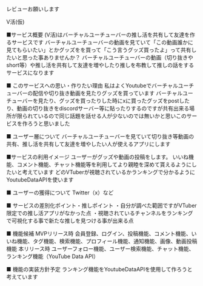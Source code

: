 レビューお願いします

V活(仮)

■サービス概要
(V活)はバーチャルユーチューバーの推し活を共有して友達を作るサービスです
バーチャルユーチューバーの動画を見ていて「この動画誰かに見てもらいたい」とかグッズをを買って「こう言うグッズ買ったよ」って共有したいと思った事ありませんか？
バーチャルユーチューバーの動画（切り抜きやshort等）や推し活を共有して友達を増やしたり推しを布教して推しの話をするサービスになります

■ このサービスへの思い・作りたい理由
私はよくYoutubeでバーチャルユーチューバーの配信や切り抜き動画を見たりグッズを買っています
バーチャルユーチューバーを見たり、グッズを買ったりした時にxに買ったグッズをpostしたり、動画の切り抜きをdiscordサーバー等に貼ったりするのですが共有出来る場所が限られているので同じ話題を話せる人が少ないのでは無いかと思いこのサービスを作ろうと思いました

■ ユーザー層について
バーチャルユーチューバーを見ていて切り抜き等動画の共有、推し活を共有して友達を増やしたい人が使えるアプリにします

■サービスの利用イメージ
ユーザーがグッズや動画の投稿をします。
いいね機能、コメント機能、チャット機能等を利用してより親睦を深めて貰えるようにしたいと考えています
どのVTuberが視聴されているかランキングで分かるようにYoutubeDataAPIを使います

■ ユーザーの獲得について
Twitter（x）など

■ サービスの差別化ポイント・推しポイント
・自分が調べた範囲ですがVTuber限定での推し活アプリがなかった点
・視聴されているチャンネルをランキングで可視化する事で新たな推しを見つける事が出来る点

■ 機能候補
MVPリリース時
会員登録、ログイン、投稿機能、コメント機能、いいね機能、タグ機能、検索機能、プロフィール機能、通知機能、画像、動画投稿機能
本リリース時
ユーザーフォロー機能、ユーザー検索機能、チャット機能、ランキング機能（YouTube Data API）

■ 機能の実装方針予定
ランキング機能をYoutubeDataAPIを使用して作ろうと考えています